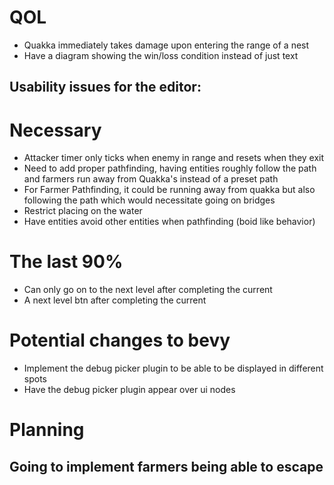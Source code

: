 # QOL
- Quakka immediately takes damage upon entering the range of a nest
- Have a diagram showing the win/loss condition instead of just text

## Usability issues for the editor:

# Necessary
- Attacker timer only ticks when enemy in range and resets when they exit
- Need to add proper pathfinding, having entities roughly follow the path and farmers run away from Quakka's instead of a preset path
- For Farmer Pathfinding, it could be running away from quakka but also following the path which would necessitate going on bridges
- Restrict placing on the water
- Have entities avoid other entities when pathfinding (boid like behavior)

# The last 90%
- Can only go on to the next level after completing the current
- A next level btn after completing the current

# Potential changes to bevy
- Implement the debug picker plugin to be able to be displayed in different spots
- Have the debug picker plugin appear over ui nodes

# Planning
## Going to implement farmers being able to escape
